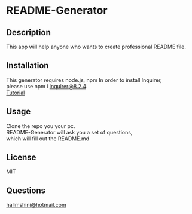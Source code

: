 # README-Generator

## Description
This app will help anyone who wants to create professional README file.
## Installation 
This generator requires node.js, npm
In order to install Inquirer,<br>
please use npm i inquirer@8.2.4.<br>
[Tutorial](https://watch.screencastify.com/v/m0oWvfFzEGHP4qA3XBk5)

## Usage 
Clone the  repo you your pc.<br>
README-Generator will ask you a set of questions,<br>
which will  fill out the README.md

## License
MIT

## Questions
halimshini@hotmail.com
